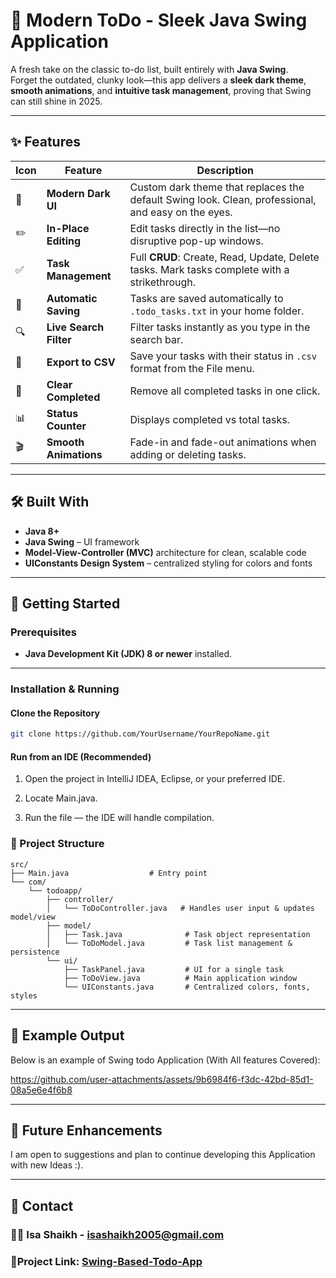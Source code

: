 # 📝 Modern ToDo - Sleek Java Swing Application

A fresh take on the classic to-do list, built entirely with **Java Swing**.  
Forget the outdated, clunky look—this app delivers a **sleek dark theme**, **smooth animations**, and **intuitive task management**, proving that Swing can still shine in 2025.

---

## ✨ Features

| Icon | Feature | Description |
|------|---------|-------------|
| 🎨 | **Modern Dark UI** | Custom dark theme that replaces the default Swing look. Clean, professional, and easy on the eyes. |
| ✏️ | **In-Place Editing** | Edit tasks directly in the list—no disruptive pop-up windows. |
| ✅ | **Task Management** | Full **CRUD**: Create, Read, Update, Delete tasks. Mark tasks complete with a strikethrough. |
| 💾 | **Automatic Saving** | Tasks are saved automatically to `.todo_tasks.txt` in your home folder. |
| 🔍 | **Live Search Filter** | Filter tasks instantly as you type in the search bar. |
| 📂 | **Export to CSV** | Save your tasks with their status in `.csv` format from the File menu. |
| 🧹 | **Clear Completed** | Remove all completed tasks in one click. |
| 📊 | **Status Counter** | Displays completed vs total tasks. |
| 🎬 | **Smooth Animations** | Fade-in and fade-out animations when adding or deleting tasks. |

---

## 🛠 Built With

- **Java 8+**
- **Java Swing** – UI framework
- **Model-View-Controller (MVC)** architecture for clean, scalable code
- **UIConstants Design System** – centralized styling for colors and fonts

---

## 🚀 Getting Started

### Prerequisites
- **Java Development Kit (JDK) 8 or newer** installed.

---

### Installation & Running

#### **Clone the Repository**
```bash
git clone https://github.com/YourUsername/YourRepoName.git
```
#### Run from an IDE (Recommended)
1. Open the project in IntelliJ IDEA, Eclipse, or your preferred IDE.

2. Locate Main.java.

3. Run the file — the IDE will handle compilation.

### 📂 Project Structure
```aiignore
src/
├── Main.java                  # Entry point
└── com/
    └── todoapp/
        ├── controller/
        │   └── ToDoController.java   # Handles user input & updates model/view
        ├── model/
        │   ├── Task.java              # Task object representation
        │   └── ToDoModel.java         # Task list management & persistence
        └── ui/
            ├── TaskPanel.java         # UI for a single task
            ├── ToDoView.java          # Main application window
            └── UIConstants.java       # Centralized colors, fonts, styles

```

---
## 📸 Example Output
Below is an example of Swing todo Application (With All features Covered):


https://github.com/user-attachments/assets/9b6984f6-f3dc-42bd-85d1-08a5e6e4f6b8



---
## 🔮 Future Enhancements

I am open to suggestions and plan to continue developing this Application with new Ideas :).

---

## 🤝 Contact

### 🧑‍💻 Isa Shaikh - [isashaikh2005@gmail.com](mailto:isashaikh2005@gmail.com)

### 🔗Project Link: [Swing-Based-Todo-App](https://github.com/IsaShaikh/TodoList-java-swing)
